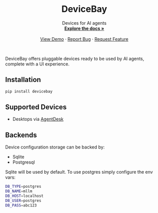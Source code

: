 <br />
<p align="center">
  <!-- <a href="https://github.com/agentsea/skillpacks">
    <img src="https://project-logo.png" alt="Logo" width="80">
  </a> -->

  <h1 align="center">DeviceBay</h1>

  <p align="center">
    Devices for AI agents
    <br />
    <a href="https://github.com/agentsea/devicebay"><strong>Explore the docs »</strong></a>
    <br />
    <br />
    <a href="https://github.com/agentsea/devicebay">View Demo</a>
    ·
    <a href="https://github.com/agentsea/devicebay/issues">Report Bug</a>
    ·
    <a href="https://github.com/agentsea/devicebay/issues">Request Feature</a>
  </p>
  <br>
</p>

DeviceBay offers pluggable devices ready to be used by AI agents, complete with a UI experience.

## Installation

```sh
pip install devicebay
```

## Supported Devices

- Desktops via [AgentDesk](https://github.com/agentsea/agentdesk)

## Backends

Device configuration storage can be backed by:

- Sqlite
- Postgresql

Sqlite will be used by default. To use postgres simply configure the env vars:

```sh
DB_TYPE=postgres
DB_NAME=mllm
DB_HOST=localhost
DB_USER=postgres
DB_PASS=abc123
```
